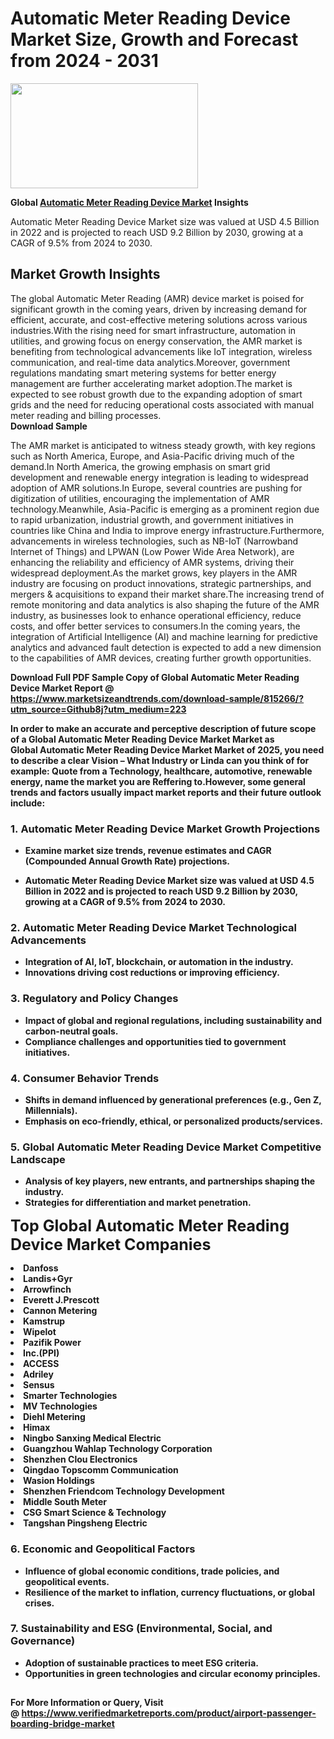 <H1>Automatic Meter Reading Device Market Size, Growth and Forecast from 2024 - 2031</H1><img class="aligncenter size-medium wp-image-584254" src="https://thirdeyenews.in/wp-content/uploads/2024/09/Global-Market-Research-300x168.jpeg" alt="" width="300" height="168" /><p><strong>Global&nbsp;<a href="https://www.marketsizeandtrends.com/download-sample/815266/?utm_source=Github8j?utm_medium=223">Automatic Meter Reading Device Market</a> Insights</strong></p><p>Automatic Meter Reading Device Market size was valued at USD 4.5 Billion in 2022 and is projected to reach USD 9.2 Billion by 2030, growing at a CAGR of 9.5% from 2024 to 2030.</p><p><h2>Market Growth Insights</h2> <p>The global Automatic Meter Reading (AMR) device market is poised for significant growth in the coming years, driven by increasing demand for efficient, accurate, and cost-effective metering solutions across various industries.With the rising need for smart infrastructure, automation in utilities, and growing focus on energy conservation, the AMR market is benefiting from technological advancements like IoT integration, wireless communication, and real-time data analytics.Moreover, government regulations mandating smart metering systems for better energy management are further accelerating market adoption.The market is expected to see robust growth due to the expanding adoption of smart grids and the need for reducing operational costs associated with manual meter reading and billing processes.<br><b>Download Sample</b></p> <p>The AMR market is anticipated to witness steady growth, with key regions such as North America, Europe, and Asia-Pacific driving much of the demand.In North America, the growing emphasis on smart grid development and renewable energy integration is leading to widespread adoption of AMR solutions.In Europe, several countries are pushing for digitization of utilities, encouraging the implementation of AMR technology.Meanwhile, Asia-Pacific is emerging as a prominent region due to rapid urbanization, industrial growth, and government initiatives in countries like China and India to improve energy infrastructure.Furthermore, advancements in wireless technologies, such as NB-IoT (Narrowband Internet of Things) and LPWAN (Low Power Wide Area Network), are enhancing the reliability and efficiency of AMR systems, driving their widespread deployment.As the market grows, key players in the AMR industry are focusing on product innovations, strategic partnerships, and mergers & acquisitions to expand their market share.The increasing trend of remote monitoring and data analytics is also shaping the future of the AMR industry, as businesses look to enhance operational efficiency, reduce costs, and offer better services to consumers.In the coming years, the integration of Artificial Intelligence (AI) and machine learning for predictive analytics and advanced fault detection is expected to add a new dimension to the capabilities of AMR devices, creating further growth opportunities.<br><b></p><p><span class=""><strong>Download Full PDF Sample Copy of Global Automatic Meter Reading Device Market Report</strong> @ <a href="https://www.marketsizeandtrends.com/download-sample/815266/?utm_source=Github8j?utm_medium=223" target="_blank">https://www.marketsizeandtrends.com/download-sample/815266/?utm_source=Github8j?utm_medium=223</a></span></p><p>In order to make an accurate and perceptive description of future scope of a Global&nbsp;Automatic Meter Reading Device Market Market as Global&nbsp;Automatic Meter Reading Device Market Market of 2025, you need to describe a clear Vision &ndash; What Industry or Linda can you think of for example: Quote from a Technology, healthcare, automotive, renewable energy, name the market you are Reffering to.However, some general trends and factors usually impact market reports and their future outlook include:</p><h3>1.&nbsp;<strong>Automatic Meter Reading Device Market Growth Projections</strong></h3><ul><li>Examine market size trends, revenue estimates and CAGR (Compounded Annual Growth Rate) projections.</li><li><p>Automatic Meter Reading Device Market size was valued at USD 4.5 Billion in 2022 and is projected to reach USD 9.2 Billion by 2030, growing at a CAGR of 9.5% from 2024 to 2030.</p></li></ul><h3>2.&nbsp;<strong>Automatic Meter Reading Device Market Technological Advancements</strong></h3><ul><li>Integration of AI, IoT, blockchain, or automation in the industry.</li><li>Innovations driving cost reductions or improving efficiency.</li></ul><h3>3.&nbsp;<strong>Regulatory and Policy Changes</strong></h3><ul><li>Impact of global and regional regulations, including sustainability and carbon-neutral goals.</li><li>Compliance challenges and opportunities tied to government initiatives.</li></ul><h3>4.&nbsp;<strong>Consumer Behavior Trends</strong></h3><ul><li>Shifts in demand influenced by generational preferences (e.g., Gen Z, Millennials).</li><li>Emphasis on eco-friendly, ethical, or personalized products/services.</li></ul><h3>5.&nbsp;<strong>Global Automatic Meter Reading Device Market Competitive Landscape</strong></h3><ul><li>Analysis of key players, new entrants, and partnerships shaping the industry.</li><li>Strategies for differentiation and market penetration.</li></ul><p data-pm-slice="1 1 []"><span style="color: inherit; font-family: inherit; font-size: 25px;">Top Global Automatic Meter Reading Device Market Companies</span></p><div class="" data-test-id=""><p><li>Danfoss</li><li> Landis+Gyr</li><li> Arrowfinch</li><li> Everett J.Prescott</li><li> Cannon Metering</li><li> Kamstrup</li><li> Wipelot</li><li> Pazifik Power</li><li> Inc.(PPI)</li><li> ACCESS</li><li> Adriley</li><li> Sensus</li><li> Smarter Technologies</li><li> MV Technologies</li><li> Diehl Metering</li><li> Himax</li><li> Ningbo Sanxing Medical Electric</li><li> Guangzhou Wahlap Technology Corporation</li><li> Shenzhen Clou Electronics</li><li> Qingdao Topscomm Communication</li><li> Wasion Holdings</li><li> Shenzhen Friendcom Technology Development</li><li> Middle South Meter</li><li> CSG Smart Science & Technology</li><li> Tangshan Pingsheng Electric</li></p></div><h3>6.&nbsp;<strong>Economic and Geopolitical Factors</strong></h3><ul><li>Influence of global economic conditions, trade policies, and geopolitical events.</li><li>Resilience of the market to inflation, currency fluctuations, or global crises.</li></ul><h3>7.&nbsp;<strong>Sustainability and ESG (Environmental, Social, and Governance)</strong></h3><ul><li>Adoption of sustainable practices to meet ESG criteria.</li><li>Opportunities in green technologies and circular economy principles.</li></ul><h2><strong style="font-size: 14px;">For More Information or Query, Visit @&nbsp;</strong><a style="background-color: #ffffff; font-size: 14px;" href="https://www.marketsizeandtrends.com/report/automatic-meter-reading-device-market/" target="_blank">https://www.verifiedmarketreports.com/product/airport-passenger-boarding-bridge-market</a></h2>